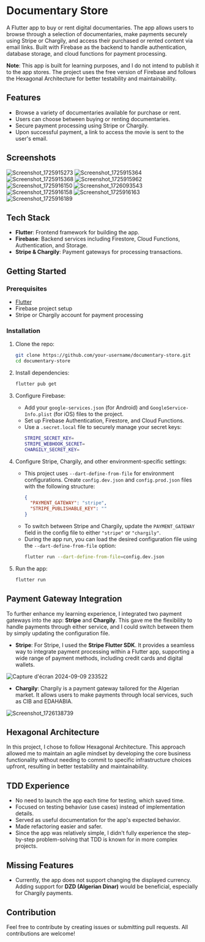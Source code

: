 # Documentary Store

A Flutter app to buy or rent digital documentaries. The app allows users to browse through a selection of documentaries, make payments securely using Stripe or Chargily, and access their purchased or rented content via email links. Built with Firebase as the backend to handle authentication, database storage, and cloud functions for payment processing.

**Note**: This app is built for learning purposes, and I do not intend to publish it to the app stores. The project uses the free version of Firebase and follows the Hexagonal Architecture for better testability and maintainability.

## Features

- Browse a variety of documentaries available for purchase or rent.
- Users can choose between buying or renting documentaries.
- Secure payment processing using Stripe or Chargily.
- Upon successful payment, a link to access the movie is sent to the user's email.

## Screenshots

![Screenshot_1725915273](https://github.com/user-attachments/assets/63964185-5909-487f-aa32-0bd1442ebaab)
![Screenshot_1725915364](https://github.com/user-attachments/assets/ec32cd10-a5dd-48a1-b139-505881c32de8)
![Screenshot_1725915368](https://github.com/user-attachments/assets/01600728-d556-430a-806a-cd6aeed793c3)
![Screenshot_1725915962](https://github.com/user-attachments/assets/21e16045-bdef-4cf5-a41f-5f2d11163198)
![Screenshot_1725916150](https://github.com/user-attachments/assets/fca3884a-79c9-4d74-afa5-88f20a11a13e)
![Screenshot_1726093543](https://github.com/user-attachments/assets/8aa17d3a-f676-4371-a624-c8949ef5203b)
![Screenshot_1725916158](https://github.com/user-attachments/assets/0a88c7b1-fbb1-49fe-8018-5aaa530c4083)
![Screenshot_1725916163](https://github.com/user-attachments/assets/0eebeb2e-b2ed-4d0a-ab4f-a64866427bf8)
![Screenshot_1725916189](https://github.com/user-attachments/assets/4e92a633-77f3-4643-96dd-e944bf20a462)

## Tech Stack

- **Flutter**: Frontend framework for building the app.
- **Firebase**: Backend services including Firestore, Cloud Functions, Authentication, and Storage.
- **Stripe & Chargily**: Payment gateways for processing transactions.

## Getting Started

### Prerequisites

- [Flutter](https://flutter.dev/docs/get-started/install)
- Firebase project setup
- Stripe or Chargily account for payment processing

### Installation

1. Clone the repo:
    ```bash
    git clone https://github.com/your-username/documentary-store.git
    cd documentary-store
    ```

2. Install dependencies:
    ```bash
    flutter pub get
    ```

3. Configure Firebase:
    - Add your `google-services.json` (for Android) and `GoogleService-Info.plist` (for iOS) files to the project.
    - Set up Firebase Authentication, Firestore, and Cloud Functions.
    - Use a `.secret.local` file to securely manage your secret keys:
      ```bash
      STRIPE_SECRET_KEY=
      STRIPE_WEBHOOK_SECRET=
      CHARGILY_SECRET_KEY=
      ```

4. Configure Stripe, Chargily, and other environment-specific settings:
    - This project uses `--dart-define-from-file` for environment configurations. Create `config.dev.json` and `config.prod.json` files with the following structure:
      ```json
      {
        "PAYMENT_GATEWAY": "stripe", 
        "STRIPE_PUBLISHABLE_KEY": ""
      }
      ```
    - To switch between Stripe and Chargily, update the `PAYMENT_GATEWAY` field in the config file to either `"stripe"` or `"chargily"`.
    - During the app run, you can load the desired configuration file using the `--dart-define-from-file` option:
      ```bash
      flutter run --dart-define-from-file=config.dev.json
      ```

5. Run the app:
    ```bash
    flutter run
    ```

## Payment Gateway Integration

To further enhance my learning experience, I integrated two payment gateways into the app: **Stripe** and **Chargily**. This gave me the flexibility to handle payments through either service, and I could switch between them by simply updating the configuration file.

- **Stripe**: For Stripe, I used the **Stripe Flutter SDK**. It provides a seamless way to integrate payment processing within a Flutter app, supporting a wide range of payment methods, including credit cards and digital wallets.

![Capture d'écran 2024-09-09 233522](https://github.com/user-attachments/assets/94c1de16-6e9e-4cc7-9290-60fa8a5b4e3f)

- **Chargily**: Chargily is a payment gateway tailored for the Algerian market. It allows users to make payments through local services, such as CIB and EDAHABIA.

![Screenshot_1726138739](https://github.com/user-attachments/assets/dc121ad5-1cb0-43a0-bc78-f279d2192268)

## Hexagonal Architecture

In this project, I chose to follow Hexagonal Architecture. This approach allowed me to maintain an agile mindset by developing the core business functionality without needing to commit to specific infrastructure choices upfront, resulting in better testability and maintainability.


## TDD Experience

- No need to launch the app each time for testing, which saved time.
- Focused on testing behavior (use cases) instead of implementation details.
- Served as useful documentation for the app's expected behavior.
- Made refactoring easier and safer.
- Since the app was relatively simple, I didn't fully experience the step-by-step problem-solving that TDD is known for in more complex projects.

## Missing Features

- Currently, the app does not support changing the displayed currency. Adding support for **DZD (Algerian Dinar)** would be beneficial, especially for Chargily payments.

## Contribution

Feel free to contribute by creating issues or submitting pull requests. All contributions are welcome!
